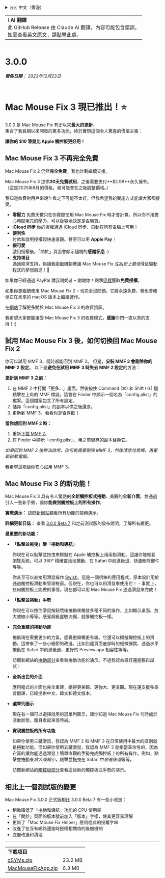 <details>
<summary>🇭🇰 中文（香港)</summary>

[🇬🇧 English (GitHub Release)](https://github.com/noah-nuebling/mac-mouse-fix/releases/tag/3.0.0)\
[🇩🇪 Deutsch](https://redirect.macmousefix.com/?target=mmf-release&tag=3.0.0&locale=de)\
[🇻🇳 Tiếng Việt](https://redirect.macmousefix.com/?target=mmf-release&tag=3.0.0&locale=vi)\
[🇨🇳 中文 (简体)](https://redirect.macmousefix.com/?target=mmf-release&tag=3.0.0&locale=zh-Hans)\
[🇨🇳 中文 (繁體)](https://redirect.macmousefix.com/?target=mmf-release&tag=3.0.0&locale=zh-Hant)\
**🇭🇰 中文（香港)**\
[🇰🇷 한국어](https://redirect.macmousefix.com/?target=mmf-release&tag=3.0.0&locale=ko)\
[Help translate Mac Mouse Fix to different languages!](https://github.com/noah-nuebling/mac-mouse-fix/discussions/731)
</details>
<table align=><td>
<b>ℹ️ AI 翻譯</b><br>
此 GitHub Release 由 Claude AI 翻譯。內容可能包含錯誤。<br>
如需查看英文原文，請<a href="https://github.com/noah-nuebling/mac-mouse-fix/releases/tag/3.0.0">點擊此處</a>。
</td></table>

<table></table>

# 3.0.0
***發佈日期：** 2023年12月23日*

<br>

# Mac Mouse Fix 3 現已推出！⭐️

3.0.0 是 Mac Mouse Fix 有史以來**最大的更新**。\
集合了我長期以來開發的眾多功能，終於實現這個令人驚喜的價值主張：

**讓你的 $10 滑鼠比 Apple 觸控板更好用！**

## Mac Mouse Fix 3 不再完全免費

Mac Mouse Fix 2 仍然**完全免費**，我也計劃繼續支援。

Mac Mouse Fix 3 提供**30天免費試用**，之後需要支付**$2.99**永久擁有。\
（這是2025年8月的價格。我可能會在之後調整價格。）

我知道收費對用戶來說乍看之下可能不太好，但我希望我的實施方式能讓大家都接受。

- **零壓力**
   免費天數只在你實際使用 Mac Mouse Fix 時才會計算。所以你不用擔心時間用完的壓力，可以從容地決定是否購買。
- **iCloud 同步**
   你的授權通過 iCloud 同步，自動在所有電腦上可用！
- **便利性**\
   付款和啟用授權超快速直觀。甚至可以用 **Apple Pay**！
- **很可愛**\
   啟用授權後，「關於」頁面會顯示隨機的**感謝訊息** :)
- **支持項目**\
   通過經濟支持，你讓我能繼續朝著讓 Mac Mouse Fix 成為*史上最佳*滑鼠驅動程式的夢想前進！🚀

如果你已經通過 PayPal 請我喝奶昔 – 謝謝你！點擊[這裡](https://redirect.macmousefix.com/?locale=zh-HK&target=mmf-apply-for-milkshake-license)獲取**免費授權**。

如果你想繼續使用 Mac Mouse Fix 2 – 也完全沒問題。它將永遠免費，我也會確保它在未來的 macOS 版本上繼續運作。

在[網站](https://macmousefix.com/#price)了解更多關於 Mac Mouse Fix 3 的收費資訊。

我希望大家都能接受 Mac Mouse Fix 3 的收費模式，**感謝**你們一直以來的支持！:)

## 試用 Mac Mouse Fix 3 後，如何切換回 Mac Mouse Fix 2



你可以試用 MMF 3，隨時都能回到 MMF 2。
但是，**安裝 MMF 3 會刪除你的 MMF 2 設定**。
以下是**避免在試用 MMF 3 時失去 MMF 2 設定**的方法：

**更新到 MMF 3 之前：**
1. 在 MMF 2 中打開「更多...」畫面，然後按住 Command (⌘) 和 Shift (⇧) 鍵點擊左上角的 MMF 標誌。這會在 Finder 中顯示一個名為「config.plist」的檔案。這個檔案包含了所有設定。
2. 儲存「config.plist」的副本以供之後還原。
3. 更新到 MMF 3，看看你是否喜歡！

**當你想回到 MMF 2 時：**
1. 重新[下載 MMF 2](https://redirect.macmousefix.com/?locale=zh-HK&target=mmf2-latest)。
2. 在 Finder 中顯示「config.plist」，用之前儲存的副本替換它。

*如果回到 MMF 2 後無法啟用，你可能需要刪除 MMF 3，然後清空垃圾桶，再重新啟動電腦。*

我希望這能讓你安心試用 MMF 3。

## Mac Mouse Fix 3 的新功能！



Mac Mouse Fix 3 具有令人驚艷的**全新觸控板式捲動**、美觀的**全新介面**，並通過引入一些新手勢，讓你**能做到觸控板上的所有操作**。

**實際演示：**
訪問[新網站](https://macmousefix.com)觀看所有功能的視頻演示。

**詳細更新日誌：**
查看 [3.0.0 Beta 7](https://redirect.macmousefix.com/?target=mmf-release&tag=3.0.0-Beta-7&locale=zh-HK) 和之前測試版的發布說明，了解所有變更。

**最重要的新功能：**

- **「點擊並拖曳」變「捲動和導航」**

    你現在可以點擊並拖曳來模擬在 Apple 觸控板上用兩指滑動。這讓你能輕鬆瀏覽系統，可以 360° 精確靈活地捲動、在 Safari 中前進後退、快速刪除郵件等等。

    你甚至可以直接用滑鼠操作 [Swish](https://highlyopinionated.co/swish/)。這是一個很棒的應用程式，原本設計用於通過觸控板滑動來管理視窗。但現在，你也可以用滑鼠來使用它！ - 事實上，任何觸控板上能做的事情，現在都可以用 Mac Mouse Fix 通過滑鼠來完成！

- **「點擊並捲動」手勢**

    你現在可以按住滑鼠按鈕然後捲動來觸發多種不同的操作，比如顯示桌面、放大或縮小等等。感覺超級靈敏流暢，就像觸控板一樣。

- **完全重建的捲動功能**

    捲動現在需要更少的力氣，感覺更順暢更有趣。它還可以模擬觸控板上的滑動。這帶來了一些小細節的改進，比如到達頁面底部時的輕微彈跳、通過水平捲動在 Safari 中前進後退、更好的 Preview.app 相容性等等。

    訪問新網站的[捲動部分](https://macmousefix.com/#scroll)查看新捲動功能的演示。不過我認為最好還是親自試試！

- **全新出色的介面**

    應用程式的介面也完全重建，變得更美觀、更強大、更直觀。現在還支援多語言翻譯，已經提供中文、韓文和德文版本。

- **選單列圖示**

    現在有一個可以選擇啟用的選單列圖示，讓你知道 Mac Mouse Fix 何時處於活動狀態，而且看起來很時尚。

- **實現觸控板的所有功能**

    如果你使用三鍵滑鼠，我認為 MMF 2 和 MMF 3 在日常使用中最大的區別就是捲動功能。但如果你使用五鍵滑鼠，我認為 MMF 3 是相當革命性的，因為它真的讓你能通過滑鼠上簡單直觀的手勢完成觸控板上的所有操作。例如，點擊並捲動來*放大或縮小*，點擊並拖曳在 Safari 中*前進後退*等等。

    訪問新網站的[觸控板部分](https://macmousefix.com/#trackpad)查看這些新的觸控板式手勢的演示。

## 相比上一個測試版的變更

Mac Mouse Fix 3.0.0 正式版相比 3.0.0 Beta 7 有一些小改進：

- 稍微降低了「捲動和導航」功能的 CPU 使用率
- 在「關於」頁面的版本號前加入「版本」字樣，使其更容易理解
- 更新了「Mac Mouse Fix Helper」應用程式的授權字串
- 改進了在沒有網路連接時授權相關值的後備機制
- 底層改進和清理

---

<table align="start">
<tr>
    <td colspan=2>
        <b>下載項目</b>
    </td>
</tr>
<tr>
    <td><a href="https://github.com/noah-nuebling/mac-mouse-fix/releases/download/3.0.0/dSYMs.zip">dSYMs.zip</a></td>
    <td>23.2 MB</td>
</tr>
<tr>
    <td><a href="https://github.com/noah-nuebling/mac-mouse-fix/releases/download/3.0.0/MacMouseFixApp.zip">MacMouseFixApp.zip</a></td>
    <td>6.3 MB</td>
</tr>
</table>